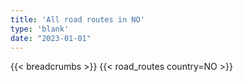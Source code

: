```yaml
---
title: 'All road routes in NO'
type: 'blank'
date: "2023-01-01"
---
```


{{< breadcrumbs >}}
{{< road_routes country=NO >}}
